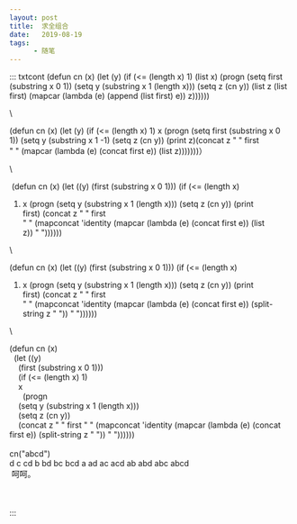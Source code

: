 ```yaml
---
layout: post
title:  求全组合
date:   2019-08-19
tags:
      - 随笔
---
```

::: txtcont
(defun cn (x) (let (y) (if (\<= (length x) 1) (list x) (progn (setq
first (substring x 0 1)) (setq y (substring x 1 (length x))) (setq z (cn
y)) (list z (list first) (mapcar (lambda (e) (append (list first) e))
z))))))

\

(defun cn (x) (let (y) (if (\<= (length x) 1) x (progn (setq first
(substring x 0 1)) (setq y (substring x 1 -1) (setq z (cn y)) (print
z)(concat z \" \" first \" \" (mapcar (lambda (e) (concat first
e)) (list z)))))))）

\

 (defun cn (x) (let ((y) (first (substring x 0 1))) (if (\<= (length x)
1) x (progn (setq y (substring x 1 (length x))) (setq z (cn y)) (print
first) (concat z \" \" first
\" \" (mapconcat \'identity (mapcar (lambda (e) (concat first e)) (list
z)) \" \"))))))

\

(defun cn (x) (let ((y) (first (substring x 0 1))) (if (\<= (length x)
1) x (progn (setq y (substring x 1 (length x))) (setq z (cn y)) (print
first) (concat z \" \" first
\" \" (mapconcat \'identity (mapcar (lambda (e) (concat first
e)) (split-string z \" \")) \" \"))))))

\

(defun cn (x)\
  (let ((y)\
    (first (substring x 0 1)))\
    (if (\<= (length x) 1)\
    x\
      (progn\
    (setq y (substring x 1 (length x)))\
    (setq z (cn y))\
    (concat z \" \" first
\" \" (mapconcat \'identity (mapcar (lambda (e) (concat first
e)) (split-string z \" \")) \" \"))))))\
\
cn(\"abcd\") \
d c cd b bd bc bcd a ad ac acd ab abd abc abcd\
 呵呵。 \
  \
\
\
:::
